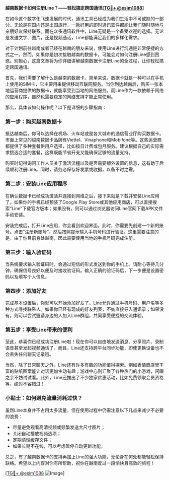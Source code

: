 **越南数据卡如何注册Line？——轻松搞定跨国通讯[[TG💪+ @esim1088](https://t.me/s/esim1088)]**

在如今这个数字化飞速发展的时代，通讯工具已经成为我们生活中不可或缺的一部分。无论是在国内还是出国旅行，一款好用的即时通讯软件都能让我们随时随地与亲朋好友保持联系。而在众多通讯软件中，Line无疑是一个备受欢迎的选择。无论是发送文字、图片，还是视频通话，Line都能满足我们的多样化需求。

对于计划前往越南或者已经在越南的朋友来说，使用Line进行沟通是非常便捷的方式之一。然而，如果你是初次接触越南的数据卡，可能会对如何注册Line感到困惑。别担心，这篇文章将为你详细讲解越南数据卡注册Line的全过程，让你轻松搞定跨国通讯。

首先，我们需要了解什么是越南的数据卡。简单来说，数据卡就是一种可以在手机上使用的SIM卡，它主要用来提供移动互联网服务。当你到达越南后，购买一张本地运营商提供的数据卡，就能享受到当地的网络服务。而Line作为一款依赖于网络的应用程序，自然也需要稳定的网络支持才能正常使用。

那么，具体该如何操作呢？以下是详细的步骤指南：

### **第一步：购买越南数据卡**
抵达越南后，你可以选择在机场、火车站或是各大城市的通信营业厅购买数据卡。市面上常见的越南数据卡品牌有Viettel、Vinaphone和Mobifone等。这些运营商都提供了多种套餐供用户选择，比如按日计费或包月服务。建议根据自己的实际需求挑选合适的套餐，这样既能节省开支又能确保足够的流量支持。

购买时记得询问工作人员关于激活流程以及是否需要额外设置的信息，这有助于后续顺利注册Line。同时，请务必保存好发票或收据，以备不时之需。

### **第二步：安装Line应用程序**
在确认数据卡已经成功激活并连接到网络之后，接下来就是下载并安装Line应用了。如果你的手机已经预装了Google Play Store或其他应用商店，可以直接搜索“Line”下载官方版本；如果没有，则可以通过浏览器访问Line官网下载APK文件手动安装。

安装完成后，打开Line应用，你会看到欢迎界面。此时，你需要先创建一个新的账号。点击“注册新账号”，然后按照提示输入手机号码进行验证。这里需要注意的是，由于你目前身处越南，因此需要使用当地的手机号码完成注册。

### **第三步：输入验证码**
当系统要求输入验证码时，会通过短信的形式发送到你的手机上。请耐心等待几分钟，确保信号良好以便及时接收验证码。输入正确的验证码后，下一步便是设置密码以及填写个人信息。

### **第四步：添加好友**
完成基本设置后，你就可以开始添加好友了。Line允许通过手机号码、用户名等多种方式寻找联系人。如果你已经有现成的好友列表，不妨直接导入通讯录；如果没有，则可以尝试邀请身边的人加入Line群组，共同享受便捷的交流体验。

### **第五步：享受Line带来的便利**
至此，恭喜你已经成功注册Line啦！现在你可以自由地发送消息、分享照片、录制语音甚至发起视频通话了。而且，Line还支持跨平台同步功能，即使更换设备也不会丢失任何聊天记录哦。

当然，除了日常聊天之外，Line还有许多有趣的功能值得探索。例如表情商店里丰富的贴纸图案能让对话更加生动有趣；游戏中心则汇聚了各种热门的小游戏，闲暇之余不妨试试看。此外，Line还推出了不少独家优惠活动，比如免费领取会员资格等，绝对不容错过！

### **小贴士：如何避免流量消耗过快？**
虽然Line本身并不占用太多流量，但在使用过程中仍需注意以下几点来减少不必要的浪费：
- 尽量避免观看高清视频或频繁发送大尺寸图片；
- 关闭自动播放视频选项；
- 定期清理缓存文件；
- 如果长期不在线，可以考虑暂停自动更新功能。

总之，有了越南数据卡的支持再加上Line的强大功能，无论身在何处都能轻松保持联络。希望以上内容对你有所帮助，祝你在越南度过一段愉快且高效的旅程！

[[TG💪+ @esim1088](https://t.me/s/esim1088) ![Image](https://i.postimg.cc/4NQfJmqS/Snipaste-2025-05-13-00-14-12.png)]